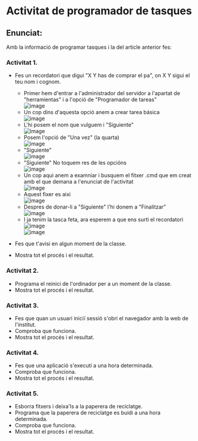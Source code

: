 # Activitat de programador de tasques

## Enunciat:

Amb la informació de programar tasques i la del article anterior fes:

### Activitat 1.

- Fes un recordatori que digui "X Y has de comprar el pa", on X Y sigui el teu nom i cognom. <br>
    - Primer hem d'entrar a  l'administrador del servidor a l'apartat de "herramientas" i a l'opció de "Programador de tareas"<br>
          ![image](https://github.com/user-attachments/assets/bf97310e-0832-48fa-a560-c45ee2940931)<br>
    - Un cop dins d'aquesta opció anem a crear tarea básica<br>
        ![image](https://github.com/user-attachments/assets/41dec55f-0d68-471c-8393-0b46592ebae2)<br>
    - L'hi posem el nom que vulguem i "Siguiente"<br>
        ![image](https://github.com/user-attachments/assets/8c3b64ec-da9c-4417-8efe-8e72a623800d)<br>
    - Posem l'opció de "Una vez" (la quarta)<br>
        ![image](https://github.com/user-attachments/assets/561dd87d-8185-41aa-822d-0f68092a5024)<br>
    - "Siguiente"<br>
        ![image](https://github.com/user-attachments/assets/dbd26416-15d4-45d4-8d5f-875662e996ce)<br>
    - "Siguiente" No toquem res de les opcións<br>
        ![image](https://github.com/user-attachments/assets/a0953724-7be4-4df2-8419-682fa8487982)<br>
    - Un cop aqui anem a examniar i busquem el fitxer .cmd que em creat amb el que demana a l'enunciat de l'activitat<br>
        ![image](https://github.com/user-attachments/assets/c62382fe-6b54-4285-b218-0402356c495f)<br>
    - Aquest fixer es aixi<br>
        ![image](https://github.com/user-attachments/assets/713e5096-26b0-4918-b6ca-8e7c02dca86d)<br>
    - Despres de donar-li a "Siguiente" l'hi donem a "Finalitzar"<br>
        ![image](https://github.com/user-attachments/assets/69c99b48-a5c2-4c50-9d5b-78a581105005)<br>
    - I ja tenim la tasca feta, ara esperem a que ens surti el recordatori<br>
        ![image](https://github.com/user-attachments/assets/d24173bc-fc26-43c0-802a-329d6198b596)<br>
        ![image](https://github.com/user-attachments/assets/fdb10a2d-9854-426a-a275-1a1125f23d53)<br>









- Fes que t'avisi en algun moment de la classe.
- Mostra tot el procés i el resultat.

### Activitat 2.

- Programa el reinici de l'ordinador per a un moment de la classe.
- Mostra tot el procés i el resultat.

### Activitat 3.

- Fes que quan un usuari iniciï sessió s'obri el navegador amb la web de l'institut.
- Comproba que funciona.
- Mostra tot el procés i el resultat.

### Activitat 4.

- Fes que una aplicació s'executi a una hora determinada.
- Comproba que funciona.
- Mostra tot el procés i el resultat.

### Activitat 5.

- Esborra fitxers i deixa'ls a la paperera de reciclatge.
- Programa que la paperera de reciclatge es buidi a una hora determinada.
- Comproba que funciona.
- Mostra tot el procés i el resultat.
